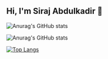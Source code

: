 ## Hi, I'm Siraj Abdulkadir 👋

![Anurag's GitHub stats](https://github-readme-stats.vercel.app/api?username=Siraj-Abdulkadir&show_icons=true)

![Anurag's GitHub stats](https://github-readme-stats.vercel.app/api?username=Siraj-Abdulkadir&hide=contribs,prs)

[![Top Langs](https://github-readme-stats.vercel.app/api/top-langs/?username=Siraj-Abdulkadir)](https://github.com/Siraj-Abdulkadir/github-readme-stats)
